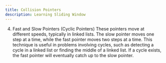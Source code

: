 ```yaml
---
title: Collision Pointers 
description: Learning Sliding Window
---
```

4. Fast and Slow Pointers (Cyclic Pointers)
These pointers move at different speeds, typically in linked lists. The slow pointer moves one step at a time, while the fast pointer moves two steps at a time. This technique is useful in problems involving cycles, such as detecting a cycle in a linked list or finding the middle of a linked list. If a cycle exists, the fast pointer will eventually catch up to the slow pointer.